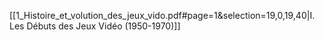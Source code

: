 [[1_Histoire_et_volution_des_jeux_vido.pdf#page=1&selection=19,0,19,40|I. Les Débuts des Jeux Vidéo (1950-1970)]]


